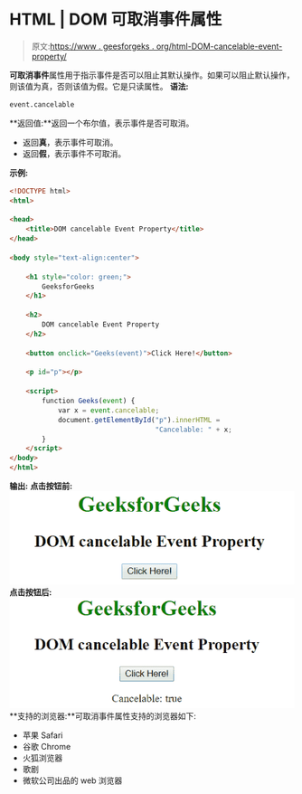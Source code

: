 # HTML | DOM 可取消事件属性

> 原文:[https://www . geesforgeks . org/html-DOM-cancelable-event-property/](https://www.geeksforgeeks.org/html-dom-cancelable-event-property/)

**可取消事件**属性用于指示事件是否可以阻止其默认操作。如果可以阻止默认操作，则该值为真，否则该值为假。它是只读属性。
**语法:**

```html
event.cancelable
```

**返回值:**返回一个布尔值，表示事件是否可取消。

*   返回**真**，表示事件可取消。
*   返回**假**，表示事件不可取消。

**示例:**

```html
<!DOCTYPE html>
<html>

<head>
    <title>DOM cancelable Event Property</title>
</head>

<body style="text-align:center">

    <h1 style="color: green;">
        GeeksforGeeks
    </h1>

    <h2>
        DOM cancelable Event Property
    </h2>

    <button onclick="Geeks(event)">Click Here!</button>

    <p id="p"></p>

    <script>
        function Geeks(event) { 
            var x = event.cancelable;
            document.getElementById("p").innerHTML = 
                                    "Cancelable: " + x;
        }
    </script>
</body>
</html>                    
```

**输出:**
**点击按钮前:**
![cancelable](img/ccb021ed46a7a100e6a37af071ac889a.png)
**点击按钮后:**
![cancelable](img/2d948b4854ce13378fe01d44ed830482.png)
**支持的浏览器:**可取消事件属性支持的浏览器如下:

*   苹果 Safari
*   谷歌 Chrome
*   火狐浏览器
*   歌剧
*   微软公司出品的 web 浏览器